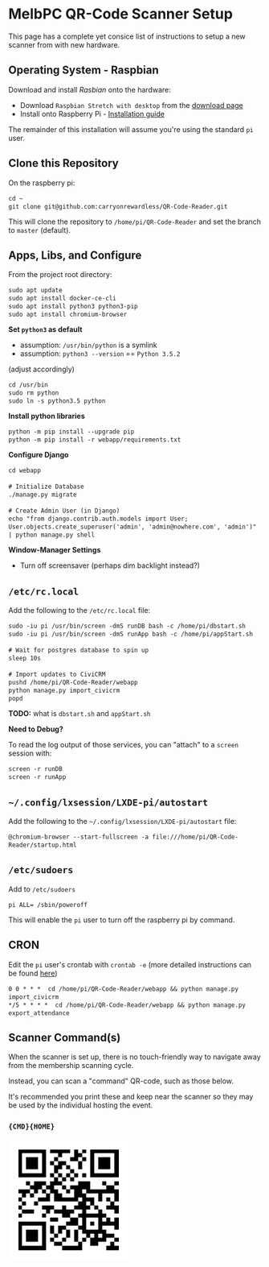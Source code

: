 # MelbPC QR-Code Scanner Setup

This page has a complete yet consice list of instructions to setup a new
scanner from with new hardware.

## Operating System - Raspbian

Download and install _Rasbian_ onto the hardware:

* Download `Raspbian Stretch with desktop` from the [download page](https://www.raspberrypi.org/downloads/raspbian/)
* Install onto Raspberry Pi - [Installation guide](https://www.raspberrypi.org/documentation/installation/installing-images/README.md)

The remainder of this installation will assume you're using the standard
`pi` user.


## Clone this Repository

On the raspberry pi:

```
cd ~
git clone git@github.com:carryonrewardless/QR-Code-Reader.git
```

This will clone the repository to `/home/pi/QR-Code-Reader` and set
the branch to `master` (default).

## Apps, Libs, and Configure

From the project root directory:

```
sudo apt update
sudo apt install docker-ce-cli
sudo apt install python3 python3-pip
sudo apt install chromium-browser
```

**Set `python3` as default**

* assumption: `/usr/bin/python` is a symlink
* assumption: `python3 --version` == `Python 3.5.2`

(adjust accordingly)

```
cd /usr/bin
sudo rm python
sudo ln -s python3.5 python
```

**Install python libraries**

```
python -m pip install --upgrade pip
python -m pip install -r webapp/requirements.txt
```

**Configure Django**

```
cd webapp

# Initialize Database
./manage.py migrate

# Create Admin User (in Django)
echo "from django.contrib.auth.models import User; User.objects.create_superuser('admin', 'admin@nowhere.com', 'admin')" | python manage.py shell
```

**Window-Manager Settings**

* Turn off screensaver (perhaps dim backlight instead?)

## `/etc/rc.local`

Add the following to the `/etc/rc.local` file:

```
sudo -iu pi /usr/bin/screen -dmS runDB bash -c /home/pi/dbstart.sh
sudo -iu pi /usr/bin/screen -dmS runApp bash -c /home/pi/appStart.sh

# Wait for postgres database to spin up
sleep 10s

# Import updates to CiviCRM
pushd /home/pi/QR-Code-Reader/webapp
python manage.py import_civicrm
popd
```

**TODO:** what is `dbstart.sh` and `appStart.sh`

**Need to Debug?**

To read the log output of those services, you can "attach" to a `screen`
session with:

```
screen -r runDB
screen -r runApp
```

## `~/.config/lxsession/LXDE-pi/autostart`

Add the following to the `~/.config/lxsession/LXDE-pi/autostart` file:

```
@chromium-browser --start-fullscreen -a file:///home/pi/QR-Code-Reader/startup.html
```

## `/etc/sudoers`

Add to `/etc/sudoers`

```
pi ALL= /sbin/poweroff
```

This will enable the `pi` user to turn off the raspberry pi by command.

## CRON

Edit the `pi` user's crontab with `crontab -e` (more detailed instructions
can be found [here](https://www.raspberrypi.org/documentation/linux/usage/cron.md))

```
0 0 * * *  cd /home/pi/QR-Code-Reader/webapp && python manage.py import_civicrm
*/5 * * * *  cd /home/pi/QR-Code-Reader/webapp && python manage.py export_attendance
```

## Scanner Command(s)

When the scanner is set up, there is no touch-friendly way to navigate
away from the membership scanning cycle.

Instead, you can scan a "command" QR-code, such as those below.

It's recommended you print these and keep near the scanner so they may
be used by the individual hosting the event.

### `{CMD}{HOME}`

![CMD HOME](HOME.png)
